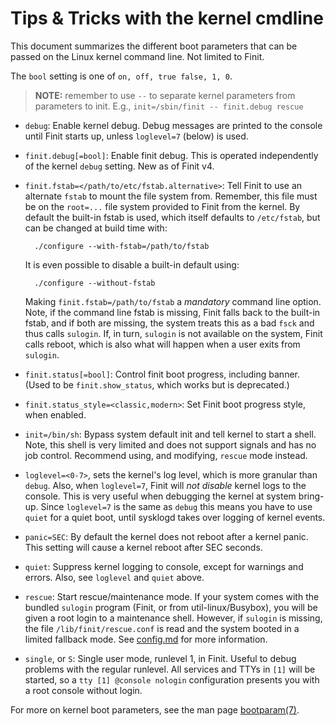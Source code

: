 Tips & Tricks with the kernel cmdline
=====================================

This document summarizes the different boot parameters that can be
passed on the Linux kernel command line.  Not limited to Finit.

The `bool` setting is one of `on, off, true false, 1, 0`.

> **NOTE:** remember to use `--` to separate kernel parameters from
> parameters to init.  E.g., `init=/sbin/finit -- finit.debug rescue`

* `debug`: Enable kernel debug.  Debug messages are printed to the
   console until Finit starts up, unless `loglevel=7` (below) is used.

* `finit.debug[=bool]`: Enable finit debug.  This is operated
	independently of the kernel `debug` setting.  New as of Finit v4.

* `finit.fstab=</path/to/etc/fstab.alternative>`: Tell Finit to use an
  alternate `fstab` to mount the file system from.  Remember, this file
  must be on the `root=...` file system provided to Finit from the
  kernel.  By default the built-in fstab is used, which itself defaults
  to `/etc/fstab`, but can be changed at build time with:

        ./configure --with-fstab=/path/to/fstab

  It is even possible to disable a built-in default using:

        ./configure --without-fstab

  Making `finit.fstab=/path/to/fstab` a *mandatory* command line option.
  Note, if the command line fstab is missing, Finit falls back to the
  built-in fstab, and if both are missing, the system treats this as a
  bad `fsck` and thus calls `sulogin`.  If, in turn, `sulogin` is not
  available on the system, Finit calls reboot, which is also what will
  happen when a user exits from `sulogin`.

* `finit.status[=bool]`: Control finit boot progress, including banner.
  (Used to be `finit.show_status`, which works but is deprecated.)

* `finit.status_style=<classic,modern>`: Set Finit boot progress style,
  when enabled.

* `init=/bin/sh`: Bypass system default init and tell kernel to start a
	shell.  Note, this shell is very limited and does not support
	signals and has no job control.  Recommend using, and modifying,
	`rescue` mode instead.

* `loglevel=<0-7>`, sets the kernel's log level, which is more granular
  than `debug`.  Also, when `loglevel=7`, Finit will *not disable*
  kernel logs to the console.  This is very useful when debugging the
  kernel at system bring-up.  Since `loglevel=7` is the same as `debug`
  this means you have to use `quiet` for a quiet boot, until sysklogd
  takes over logging of kernel events.

* `panic=SEC`: By default the kernel does not reboot after a kernel
    panic.  This setting will cause a kernel reboot after SEC seconds.

* `quiet`: Suppress kernel logging to console, except for warnings and
  errors.  Also, see `loglevel` and `quiet` above.

* `rescue`: Start rescue/maintenance mode.  If your system comes with
    the bundled `sulogin` program (Finit, or from util-linux/Busybox),
    you will be given a root login to a maintenance shell.  However, if
    `sulogin` is missing, the file `/lib/finit/rescue.conf` is read and
    the system booted in a limited fallback mode.  See [config.md][]
	for more information.

* `single`, or `S`: Single user mode, runlevel 1, in Finit.  Useful to
    debug problems with the regular runlevel.  All services and TTYs in
    `[1]` will be started, so a `tty [1] @console nologin` configuration
    presents you with a root console without login.

For more on kernel boot parameters, see the man page [bootparam(7)][].

[config.md]:    config.md#rescue-mode
[bootparam(7)]: https://www.man7.org/linux/man-pages/man7/bootparam.7.html
